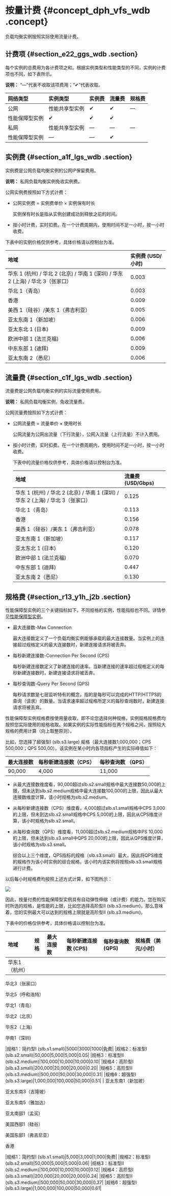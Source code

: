 # 按量计费 {#concept_dph_vfs_wdb .concept}

负载均衡实例按照实际使用流量计费。

## 计费项 {#section_e22_ggs_wdb .section}

每个实例的总费用为各计费项之和。根据实例类型和性能类型的不同，实例的计费项也不同，如下表所示。

**说明：** “—”代表不收取该项费用；“✔”代表收取。

|网络类型|实例类型|实例费|流量费|规格费|
|:---|:---|:--|:--|:--|
|公网|性能共享型实例|✔|✔|—|
|性能保障型实例|✔|✔|✔|
|私网|性能共享型实例|—|—|—|
|性能保障型实例|—|—|✔|

## 实例费 {#section_a1f_lgs_wdb .section}

实例费是公网负载均衡实例的公网IP保留费用。

**说明：** 私网负载均衡实例免收实例费。

公网实例费按照如下方式计费：

-   公网实例费 = 实例费单价 × 实例保有时长

    实例保有时长是指从实例创建成功到释放之前的时间。

-   按小时计费，实时扣费。在一个计费周期内，使用时间不足一小时，按一小时收费。


下表中的实例价格仅供参考，具体价格请以控制台为准。

|地域|实例费 \(USD/小时\)|
|:-|:-------------|
|华东 1 \(杭州\) / 华北 2 \(北京\) / 华南 1 \(深圳\) / 华东 2 \(上海\) / 华北 3（张家口）|0.003|
|华北 1（青岛）|0.003|
|香港|0.009|
|美西 1（硅谷）/美东 1（弗吉利亚）|0.005|
|亚太东南 1（新加坡）|0.006|
|亚太东北 1 \(日本\)|0.009|
|欧洲中部 1 \(法兰克福\)|0.006|
|中东东部 1 \(迪拜\)|0.009|
|亚太东南 2（悉尼）|0.006|

## 流量费 {#section_c1f_lgs_wdb .section}

流量费是公网负载均衡实例的实际流量使用费用。

**说明：** 私网负载均衡实例，免收流量费。

公网流量费按照如下方式计费：

-   公网流量费 = 流量单价 × 使用时长

    公网流量为公网出流量（下行流量），公网入流量（上行流量）不计入费用。

-   按小时计费，实时扣费。在一个计费周期内，使用时间不足一小时，按一小时收费。

    下表中的流量价格仅供参考，具体价格请以控制台为准。

    |地域|流量费 \(USD/Gbps\)|
    |:-|:---------------|
    |华东 1 \(杭州\) / 华北 2 \(北京\) / 华南 1 \(深圳\) / 华东 2 \(上海\) / 华北 3（张家口）|0.125|
    |华北 1（青岛）|0.113|
    |香港|0.156|
    |美西 1（硅谷）/美东 1（弗吉利亚）|0.078|
    |亚太东南 1（新加坡）|0.117|
    |亚太东北 1 \(日本\)|0.120|
    |欧洲中部 1 \(法兰克福\)|0.070|
    |中东东部 1 \(迪拜\)|0.447|
    |亚太东南 2（悉尼）|0.130|


## 规格费 {#section_r13_y1h_j2b .section}

性能保障型实例的三个关键指标如下，不同规格的实例，性能指标也不同。详情参见[性能保障型实例](../intl.zh-CN/用户指南/负载均衡实例/性能保障型实例.md#)。

-   最大连接数-Max Connection

    最大连接数定义了一个负载均衡实例能够承载的最大连接数量。当实例上的连接超过规格定义的最大连接数时，新建连接请求将被丢弃。

-   每秒新建连接数-Connection Per Second \(CPS\)

    每秒新建连接数定义了新建连接的速率。当新建连接的速率超过规格定义的每秒新建连接数时，新建连接请求将被丢弃。

-   每秒查询数-Query Per Second \(QPS\)

    每秒请求数是七层监听特有的概念，指的是每秒可以完成的HTTP/HTTPS的查询（请求）的数量。当请求速率超过规格所定义的每秒查询数时，新建连接请求将被丢弃。


性能保障型实例规格费按使用量收取，即不论您选择何种规格，实例规格规格费均按照您实际使用的规格收取。如果实例的实际性能指标在两个规格之间，按照较大规格的费用计算（向上取整原则）。

比如，您选择了超强型I \(slb.s3.large\) 规格（最大连接数1,000,000；CPS 500,000；QPS 500,00）。该实例在某小时内各项指标产生的实际峰值如下：

|最大连接数|每秒新建连接数（CPS）|每秒查询数 （QPS）|
|:----|:-----------|:----------|
|90,000|4,000|11,000|

-   从最大连接数维度看，90,000超过slb.s2.small规格中最大连接数50,000的上限，但未达到slb.s2.medium规格中最大连接数100,000的上限，因此从最大连接数维度计算，该小时规格为slb.s2.medium。

-   从每秒新建连接数（CPS）维度看，4,000超过slb.s1.small规格中CPS 3,000的上限，但未到达slb.s2.small规格中CPS 5,000的上限，因此从CPS维度计算，该小时规格为slb.s2.small。

-   从每秒查询数（QPS）维度看，11,000超过slb.s2.medium规格中PS 10,000的上限，但未达到slb.s3.small中QPS 20,000的上限，因此从QPS维度计算，该小时规格为slb.s3.small。

    综合以上三个维度，QPS指标的规格（slb.s3.small）最大，因此将QPS维度的规格作为该小时实例的综合规格，该小时内该实例将按照slb.s3.small规格进行计费。


以后每小时规格费均按照上述方式计算，如下图所示：

![](http://static-aliyun-doc.oss-cn-hangzhou.aliyuncs.com/assets/img/13418/15476080643113_zh-CN.png)

因此，按量付费的性能保障型实例具有自动弹性伸缩（或计费）的能力。您在购买时所选的规格，是性能的上限，比如您选择高阶型II \(slb.s3.medium\)，那么意味着，您的实例最大可以达到的规格上限就是高阶型II \(slb.s3.medium\)。

下表中的价格仅供参考，具体价格请以控制台为准。

|地域|规格|最大连接数|每秒新建连接数 \(CPS\)|每秒查询数\(QPS\)|规格费（美元/小时）|
|:-|:-|:----|:--------------|:-----------|:---------|
| 华东1（杭州）

 华北3（张家口）

 华北5（呼和浩特）

 华北1（青岛）

 华北2（北京）

 华东2（上海）

 华南1（深圳\)

 |规格1：简约型I \(slb.s1.small\)|5000|3000|1000|免费|
|规格2：标准型I \(slb.s2.small\)|50,000|5,000|5,000|0.05|
|规格3：标准型II \(slb.s2.medium\)|100,000|10,000|10,000|0.10|
|规格4：高阶型I \(slb.s3.small\)|200,000|20,000|20,000|0.20|
|规格5：高阶型II \(slb.s3.medium\)|500,000|50,000|30,000|0.31|
|规格6：超强型I \(slb.s3.large\)|1,000,000|100,000|50,000|0.51|
| 亚太东南1（新加坡）

 亚太东南3（吉隆坡）

 亚太东南5（雅加达）

 亚太南部1（孟买）

 美国西部1（硅谷）

 美国东部1（弗吉尼亚）

 香港

 |规格1：简约型I \(slb.s1.small\)|5,000|3,000|1,000|免费|
|规格2：标准型I \(slb.s2.small\)|50,000|5,000|5,000|0.06|
|规格3：标准型II \(slb.s2.medium\)|100,000|10,000|10,000|0.12|
|规格4：高阶型I \(slb.s3.small\)|200,000|20,000|20,000|0.24|
|规格5：高阶型II \(slb.s3.medium\)|500,000|50,000|30,000|0.37|
|规格6：超强型I \(slb.s3.large\)|1,000,000|100,000|50,000|0.61|

